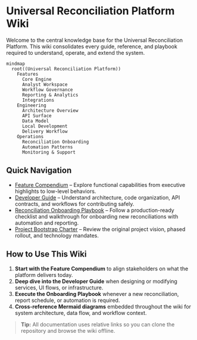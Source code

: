 # Universal Reconciliation Platform Wiki

Welcome to the central knowledge base for the Universal Reconciliation Platform. This wiki consolidates every guide, reference, and playbook required to understand, operate, and extend the system.

```mermaid
mindmap
  root((Universal Reconciliation Platform))
    Features
      Core Engine
      Analyst Workspace
      Workflow Governance
      Reporting & Analytics
      Integrations
    Engineering
      Architecture Overview
      API Surface
      Data Model
      Local Development
      Delivery Workflow
    Operations
      Reconciliation Onboarding
      Automation Patterns
      Monitoring & Support
```

## Quick Navigation
- [Feature Compendium](features.md) – Explore functional capabilities from executive highlights to low-level behaviors.
- [Developer Guide](developer-guide.md) – Understand architecture, code organization, API contracts, and workflows for contributing safely.
- [Reconciliation Onboarding Playbook](onboarding-guide.md) – Follow a production-ready checklist and walkthrough for onboarding new reconciliations with automation and reporting.
- [Project Bootstrap Charter](../Bootstrap.md) – Review the original project vision, phased rollout, and technology mandates.

## How to Use This Wiki
1. **Start with the Feature Compendium** to align stakeholders on what the platform delivers today.
2. **Deep dive into the Developer Guide** when designing or modifying services, UI flows, or infrastructure.
3. **Execute the Onboarding Playbook** whenever a new reconciliation, report schedule, or automation is required.
4. **Cross-reference Mermaid diagrams** embedded throughout the wiki for system architecture, data flow, and workflow context.

> **Tip:** All documentation uses relative links so you can clone the repository and browse the wiki offline.
